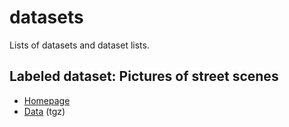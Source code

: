 # datasets

Lists of datasets and dataset lists.

## Labeled dataset: Pictures of street scenes

* [Homepage](https://www.informatik.uni-augsburg.de/de/lehrstuehle/dbis/db/alumni/mandl/downloads/)
* [Data](https://www.informatik.uni-augsburg.de/de/lehrstuehle/dbis/db/alumni/mandl/downloads/webcam_streetscene.tgz) (tgz)

